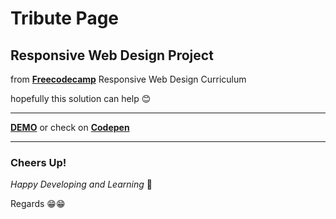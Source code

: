 # Tribute Page

## Responsive Web Design Project

from **[Freecodecamp](https://www.freecodecamp.org/)** Responsive Web Design Curriculum

hopefully this solution can help 😊

-------------------

**[DEMO](https://indrijunanda.github.io/tributepage-fcc/)** or check on **[Codepen](https://codepen.io/indrijunanda/pen/OKxOom)**



-------------------
### Cheers Up!

*Happy Developing and Learning* 💪



Regards 😁😁
